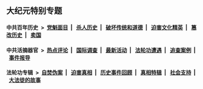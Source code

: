 ## 大纪元特别专题

#### 中共百年历史 &nbsp;>&nbsp; [党魁面目](indexes/nf1176107/README.md?07270430) &nbsp;| &nbsp; [杀人历史](indexes/nf1176106/README.md?07270430) &nbsp;| &nbsp; [破坏传统和道德](indexes/nf1176106/README.md?07270430) &nbsp;| &nbsp; [迫害文化精英](indexes/nf1176111/README.md?07270430) &nbsp;| &nbsp; [篡改历史](indexes/nf1176115/README.md?07270430) &nbsp;| &nbsp; [卖国](indexes/nf1176117/README.md?07270430) 

#### 中共活摘器官 &nbsp;>&nbsp; [热点评论](indexes/nf5879/README.md?07270430) &nbsp;| &nbsp; [国际调查](indexes/nf5947/README.md?07270430) &nbsp;| &nbsp; [最新活动](indexes/nf5883/README.md?07270430) &nbsp;| &nbsp; [法轮功遭遇](indexes/nf5881/README.md?07270430) &nbsp;| &nbsp; [追查案例](indexes/nf5880/README.md?07270430) &nbsp;| &nbsp; [事件报导](indexes/nf5877/README.md?07270430) 

#### 法轮功专辑 &nbsp;>&nbsp; [自焚伪案](indexes/nf5562/README.md?07270430) &nbsp;| &nbsp; [迫害真相](indexes/nf4379/README.md?07270430) &nbsp;| &nbsp; [历史事件回顾](indexes/nf5793/README.md?07270430) &nbsp;| &nbsp; [真相特辑](indexes/nf4389/README.md?07270430) &nbsp;| &nbsp; [社会支持](indexes/nf4386/README.md?07270430) &nbsp;| &nbsp; [大法徒的故事](indexes/nf1147481/README.md?07270430) 
